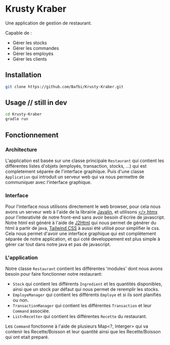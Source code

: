 # Krusty Kraber

Une application de gestion de restaurant.

Capable de : 
- Gérer les stocks
- Gérer les commandes
- Gérer les employés
- Gérer les clients

## Installation

```bash
git clone https://github.com/Bafbi/Krusty-Kraber.git
```

## Usage // still in dev

```bash
cd Krusty-Kraber
gradle run
```

## Fonctionnement

### Architecture

L'application est basée sur une classe principale `Restaurant` qui contient les différentes listes d'objets (employés, transaction, stocks, ...) qui est completement séparée de l'interface graphique.
Puis d'une classe `Application` qui introduit un serveur web qui va nous permettre de communiquer avec l'interface graphique.

### Interface

Pour l'interface nous utilisons directement le web browser, pour cela nous avons un serveur web à l'aide de la librairie [Javalin](https://javalin.io/), et utilisons [</> htmx](https://htmx.org/) pour l'interativité de notre front-end sans avoir besoin d'écrire de javascript.
Notre html est généré à l'aide de [J2Html](https://j2html.com/) qui nous permet de générer du html à partir de java, [Tailwind CSS](https://tailwindcss.com/) à aussi été utilisé pour simplifier le css.
Cela nous permet d'avoir une interface graphique qui est complètement séparée de notre application, et qui coté developpement est plus simple à gérer car tout dans notre java et pas de javascript.

### L'application

Notre classe `Restaurant` contient les différentes 'modules' dont nous avons besoin pour faire fonctionner notre restaurant:
- `Stock` qui contient les différents `Ingredient` et les quantités disponibles, ainsi que un stock par défaut qui nous permet de reremplir les stocks.
- `EmployeManager` qui contient les différents `Employe` et si ils sont planifiés ou non.
- `TransactionManager` qui contient les différentes `Transaction` et leur `Command` associée.
- `List<Recette>` qui contient les différentes `Recette` du restaurant.

Les `Command` fonctionne à l'aide de plusieurs Map<?, Interger> qui va contenir les Recette/Boisson et leur quantité ainsi que les Recette/Boisson qui ont etait preparé.




